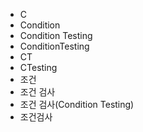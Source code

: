 ﻿- C
- Condition
- Condition Testing
- ConditionTesting
- CT
- CTesting
- 조건
- 조건 검사
- 조건 검사(Condition Testing)
- 조건검사
